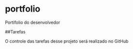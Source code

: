 # portfolio
Portifolio do desenvolvedor

##Tarefas

O controle das tarefas desse projeto será realizado no GitHub